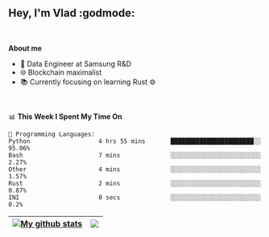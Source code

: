 ## Hey, I'm Vlad :godmode:

<br/>

**About me**
- 💼 Data Engineer at Samsung R&D
- 🌐 Blockchain maximalist
- 📚 Currently focusing on learning Rust :gear:

<br/>

<!--START_SECTION:waka-->
📊 **This Week I Spent My Time On** 

```text
💬 Programming Languages: 
Python                   4 hrs 55 mins       ███████████████████████░░   95.06% 
Bash                     7 mins              ░░░░░░░░░░░░░░░░░░░░░░░░░   2.27% 
Other                    4 mins              ░░░░░░░░░░░░░░░░░░░░░░░░░   1.57% 
Rust                     2 mins              ░░░░░░░░░░░░░░░░░░░░░░░░░   0.87% 
INI                      0 secs              ░░░░░░░░░░░░░░░░░░░░░░░░░   0.2%

```


<!--END_SECTION:waka-->


| <a href="https://github.com/anuraghazra/github-readme-stats"><img align="center" src="https://github-readme-stats.vercel.app/api?username=u-hubar&show_icons=true&include_all_commits=true&theme=dark&hide_border=true" alt="My github stats" /></a> | <a href="https://github.com/anuraghazra/github-readme-stats"><img align="center" src="https://github-readme-stats.vercel.app/api/top-langs/?username=u-hubar&layout=compact&theme=dark&hide_border=true" /></a> |
| ------------- | ------------- |
